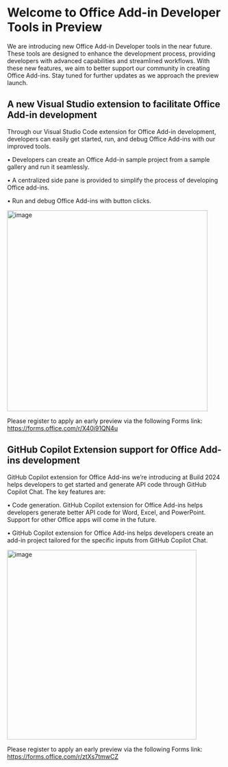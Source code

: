 # Welcome to Office Add-in Developer Tools in Preview

We are introducing new Office Add-in Developer tools in the near future. These tools are designed to enhance the development process, providing developers with advanced capabilities and streamlined workflows. With these new features, we aim to better support our community in creating Office Add-ins. Stay tuned for further updates as we approach the preview launch.

## A new Visual Studio extension to facilitate Office Add-in development
Through our Visual Studio Code extension for Office Add-in development, developers can easily get started, run, and debug Office Add-ins with our improved tools.

•	Developers can create an Office Add-in sample project from a sample gallery and run it seamlessly.

•	A centralized side pane is provided to simplify the process of developing Office add-ins.

•	Run and debug Office Add-ins with button clicks.

<img width="468" alt="image" src="https://github.com/OfficeDev/Office-Addin-Preview-Dev-Tool-Doc/assets/107023112/7e7055bf-67ef-474a-8805-f3e7359d9a02">

Please register to apply an early preview via the following Forms link: 
https://forms.office.com/r/X40i91QN4u

## GitHub Copilot Extension support for Office Add-ins development
GitHub Copilot extension for Office Add-ins we’re introducing at Build 2024 helps developers to get started and generate API code through GitHub Copilot Chat. The key features are:

•	Code generation. GitHub Copilot extension for Office Add-ins helps developers generate better API code for Word, Excel, and PowerPoint. Support for other Office apps will come in the future.

•	GitHub Copilot extension for Office Add-ins helps developers create an add-in project tailored for the specific inputs from GitHub Copilot Chat.

<img width="442" alt="image" src="https://github.com/OfficeDev/Office-Addin-Preview-Dev-Tool-Doc/assets/107023112/a509efe4-2481-480b-a9af-c5e05e5576ac">


Please register to apply an early preview via the following Forms link: 
https://forms.office.com/r/ztXs7tmwCZ
